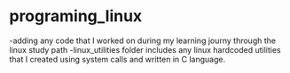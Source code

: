 # programing_linux
-adding any code that I worked on during my learning journy through the linux study path
-linux_utilities folder includes any linux hardcoded utilities that I created using system calls and written in C language.
